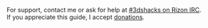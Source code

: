 For support, contact me or ask for help at [#3dshacks on Rizon IRC](https://qchat.rizon.net/?channels=3dshacks&uio=d4).    
If you appreciate this guide, I accept [donations](https://github.com/Plailect/Guide/wiki/Donations).